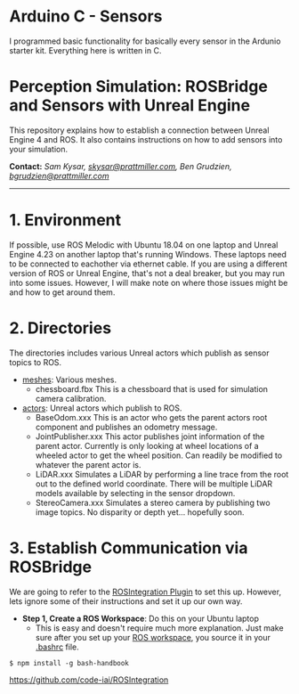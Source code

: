 # Arduino C - Sensors
I programmed basic functionality for basically every sensor in the Ardunio starter kit. Everything here is written in C.

# Perception Simulation: ROSBridge and Sensors with Unreal Engine

This repository explains how to establish a connection between Unreal Engine 4 and ROS. It also contains instructions on how to add sensors into your simulation.

**Contact:** *Sam Kysar, skysar@prattmiller.com,* *Ben Grudzien, bgrudzien@prattmiller.com*

---

# 1. Environment

If possible, use ROS Melodic with Ubuntu 18.04 on one laptop and Unreal Engine 4.23 on another laptop that's running Windows. These laptops need to be connected to eachother via ethernet cable. If you are using a different version of ROS or Unreal Engine, that's not a deal breaker, but you may run into some issues. However, I will make note on where those issues might be and how to get around them.

# 2. Directories

The directories includes various Unreal actors which publish as sensor topics to ROS.

+ [meshes](./meshes/.): Various meshes.
    - chessboard.fbx This is a chessboard that is used for simulation camera calibration.
+ [actors](./actors/.): Unreal actors which publish to ROS.
    - BaseOdom.xxx This is an actor who gets the parent actors root component and publishes an odometry message.
    - JointPublisher.xxx This actor publishes joint information of the parent actor. Currently is only looking at wheel locations of a wheeled actor to get the wheel position. Can readily be modified to whatever the parent actor is.
    - LiDAR.xxx Simulates a LiDAR by performing a line trace from the root out to the defined world coordinate. There will be multiple LiDAR models available by selecting in the sensor dropdown.
    - StereoCamera.xxx Simulates a stereo camera by publishing two image topics. No disparity or depth yet... hopefully soon.

# 3. Establish Communication via ROSBridge 

We are going to refer to the [ROSIntegration Plugin](https://github.com/code-iai/ROSIntegration) to set this up. However, lets ignore some of their instructions and set it up our own way.

+ **Step 1, Create a ROS Workspace**: Do this on your Ubuntu laptop
    - This is easy and doesn't require much more explanation. Just make sure after you set up your [ROS workspace](http://wiki.ros.org/catkin/Tutorials/create_a_workspace), you source it in your [.bashrc](http://wiki.ros.org/ROS/Tutorials/InstallingandConfiguringROSEnvironment) file.

```
$ npm install -g bash-handbook
```
    

https://github.com/code-iai/ROSIntegration


